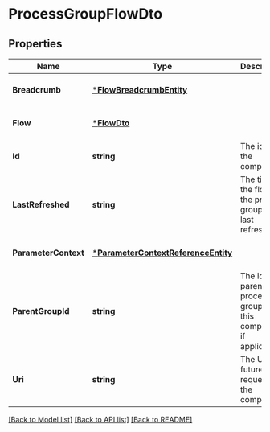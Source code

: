 # ProcessGroupFlowDto

## Properties
Name | Type | Description | Notes
------------ | ------------- | ------------- | -------------
**Breadcrumb** | [***FlowBreadcrumbEntity**](FlowBreadcrumbEntity.md) |  | [optional] [default to null]
**Flow** | [***FlowDto**](FlowDTO.md) |  | [optional] [default to null]
**Id** | **string** | The id of the component. | [optional] [default to null]
**LastRefreshed** | **string** | The time the flow for the process group was last refreshed. | [optional] [default to null]
**ParameterContext** | [***ParameterContextReferenceEntity**](ParameterContextReferenceEntity.md) |  | [optional] [default to null]
**ParentGroupId** | **string** | The id of parent process group of this component if applicable. | [optional] [default to null]
**Uri** | **string** | The URI for futures requests to the component. | [optional] [default to null]

[[Back to Model list]](../README.md#documentation-for-models) [[Back to API list]](../README.md#documentation-for-api-endpoints) [[Back to README]](../README.md)

